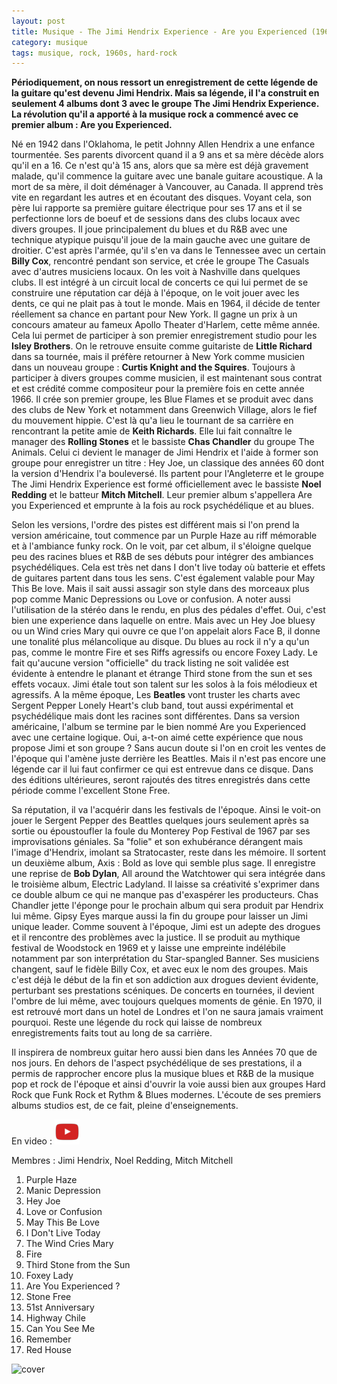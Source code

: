 ```yaml
---
layout: post
title: Musique - The Jimi Hendrix Experience - Are you Experienced (1967)
category: musique
tags: musique, rock, 1960s, hard-rock
---
```


**Périodiquement, on nous ressort un enregistrement de cette légende de la guitare qu'est devenu Jimi Hendrix. Mais sa légende, il l'a construit en seulement 4 albums dont 3 avec le groupe The Jimi Hendrix Experience. La révolution qu'il a apporté à la musique rock a commencé avec ce premier album : Are you Experienced.**

Né en 1942 dans l'Oklahoma, le petit Johnny Allen Hendrix a une enfance tourmentée. Ses parents divorcent quand il a 9 ans et sa mère décède alors qu'il en a 16. Ce n'est qu'à 15 ans, alors que sa mère est déjà gravement malade, qu'il commence la guitare avec une banale guitare acoustique. A la mort de sa mère, il doit déménager à Vancouver, au Canada. Il apprend très vite en regardant les autres et en écoutant des disques. Voyant cela, son père lui rapporte sa première guitare électrique pour ses 17 ans et il se perfectionne lors de boeuf et de sessions dans des clubs locaux avec divers groupes. Il joue principalement du blues et du R&amp;B avec une technique atypique puisqu'il joue de la main gauche avec une guitare de droitier. C'est après l'armée, qu'il s'en va dans le Tennessee avec un certain **Billy Cox**, rencontré pendant son service, et crée le groupe The Casuals avec d'autres musiciens locaux. On les voit à Nashville dans quelques clubs. Il est intégré à un circuit local de concerts ce qui lui permet de se construire une réputation car déjà à l'époque, on le voit jouer avec les dents, ce qui ne plait pas à tout le monde. Mais en 1964, il décide de tenter réellement sa chance en partant pour New York. Il gagne un prix à un concours amateur au fameux Apollo Theater d'Harlem, cette même année. Cela lui permet de participer à son premier enregistrement studio pour les **Isley Brothers**. On le retrouve ensuite comme guitariste de **Little Richard** dans sa tournée, mais il préfère retourner à New York comme musicien dans un nouveau groupe : **Curtis Knight and the Squires**. Toujours à participer à divers groupes comme musicien, il est maintenant sous contrat et est crédité comme compositeur pour la première fois en cette année 1966. Il crée son premier groupe, les Blue Flames et se produit avec dans des clubs de New York et notamment dans Greenwich Village, alors le fief du mouvement hippie. C'est là qu'a lieu le tournant de sa carrière en rencontrant la petite amie de **Keith Richards**. Elle lui fait connaître le manager des **Rolling Stones** et le bassiste **Chas Chandler** du groupe The Animals. Celui ci devient le manager de Jimi Hendrix et l'aide à former son groupe pour enregistrer un titre : Hey Joe, un classique des années 60 dont la version d'Hendrix l'a bouleversé. Ils partent pour l'Angleterre et le groupe The Jimi Hendrix Experience est formé officiellement avec le bassiste **Noel Redding** et le batteur **Mitch Mitchell**. Leur premier album s'appellera Are you Experienced et emprunte à la fois au rock psychédélique et au blues.

Selon les versions, l'ordre des pistes est différent mais si l'on prend la version américaine, tout commence par un Purple Haze au riff mémorable et à l'ambiance funky rock. On le voit, par cet album, il s'éloigne quelque peu des racines blues et R&amp;B de ses débuts pour intégrer des ambiances psychédéliques. Cela est très net dans I don't live today où batterie et effets de guitares partent dans tous les sens. C'est également valable pour May This Be love. Mais il sait aussi assagir son style dans des morceaux plus pop comme Manic Depressions ou Love or confusion. A noter aussi l'utilisation de la stéréo dans le rendu, en plus des pédales d'effet. Oui, c'est bien une experience dans laquelle on entre. Mais avec un Hey Joe bluesy ou un Wind cries Mary qui ouvre ce que l'on appelait alors Face B, il donne une tonalité plus mélancolique au disque. Du blues au rock il n'y a qu'un pas, comme le montre Fire et ses Riffs agressifs ou encore Foxey Lady. Le fait qu'aucune version "officielle" du track listing ne soit validée est évidente à entendre le planant et étrange Third stone from the sun et ses effets vocaux. Jimi étale tout son talent sur les solos à la fois mélodieux et agressifs. A la même époque, Les **Beatles** vont truster les charts avec Sergent Pepper Lonely Heart's club band, tout aussi expérimental et psychédélique mais dont les racines sont différentes. Dans sa version américaine, l'album se termine par le bien nommé Are you Experienced avec une certaine logique. Oui, a-t-on aimé cette expérience que nous propose Jimi et son groupe ? Sans aucun doute si l'on en croit les ventes de l'époque qui l'amène juste derrière les Beattles. Mais il n'est pas encore une légende car il lui faut confirmer ce qui est entrevue dans ce disque. Dans des éditions ultérieures, seront rajoutés des titres enregistrés dans cette période comme l'excellent Stone Free.

Sa réputation, il va l'acquérir dans les festivals de l'époque. Ainsi le voit-on jouer le Sergent Pepper des Beattles quelques jours seulement après sa sortie ou époustoufler la foule du Monterey Pop Festival de 1967 par ses improvisations géniales. Sa "folie" et son exhubérance dérangent mais l'image d'Hendrix, imolant sa Stratocaster, reste dans les mémoire. Il sortent un deuxième album, Axis : Bold as love qui semble plus sage. Il enregistre une reprise de **Bob Dylan**, All around the Watchtower qui sera intégrée dans le troisième album, Electric Ladyland. Il laisse sa créativité s'exprimer dans ce double album ce qui ne manque pas d'exaspérer les producteurs. Chas Chandler jette l'éponge pour le prochain album qui sera produit par Hendrix lui même. Gipsy Eyes marque aussi la fin du groupe pour laisser un Jimi unique leader. Comme souvent à l'époque, Jimi est un adepte des drogues et il rencontre des problèmes avec la justice. Il se produit au mythique festival de Woodstock en 1969 et y laisse une empreinte indélébile notamment par son interprétation du Star-spangled Banner. Ses musiciens changent, sauf le fidèle Billy Cox, et avec eux le nom des groupes. Mais c'est déjà le début de la fin et son addiction aux drogues devient évidente, perturbant ses prestations scéniques. De concerts en tournées, il devient l'ombre de lui même, avec toujours quelques moments de génie. En 1970, il est retrouvé mort dans un hotel de Londres et l'on ne saura jamais vraiment pourquoi. Reste une légende du rock qui laisse de nombreux enregistrements faits tout au long de sa carrière.

Il inspirera de nombreux guitar hero aussi bien dans les Années 70 que de nos jours. En dehors de l'aspect psychédélique de ses prestations, il a permis de rapprocher encore plus la musique blues et R&amp;B de la musique pop et rock de l'époque et ainsi d'ouvrir la voie aussi bien aux groupes Hard Rock que Funk Rock et Rythm &amp; Blues modernes. L'écoute de ses premiers albums studios est, de ce fait, pleine d'enseignements.

En video : [![video](/images/youtube.png)](https://www.youtube.com/watch?v=fjwWjx7Cw8I)

Membres : Jimi Hendrix, Noel Redding, Mitch Mitchell

1. Purple Haze 
2. Manic Depression 
3. Hey Joe 
4. Love or Confusion 
5. May This Be Love 
6. I Don't Live Today 
7. The Wind Cries Mary 
8. Fire 
9. Third Stone from the Sun 
10. Foxey Lady 
11. Are You Experienced ? 
12. Stone Free 
13. 51st Anniversary 
14. Highway Chile 
15. Can You See Me 
16. Remember 
17. Red House

![cover](https://filedn.eu/llqi9IBxlYouGRXYG2xlROb/img/2010/hendrixexperienced.jpg)


